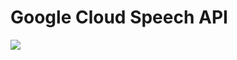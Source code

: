 # Google Cloud Speech API  

<img src=https://github.com/RubensZimbres/Repo-2018/blob/master/Google-Cloud-Speech-API/Pictures/speech_api.png>
